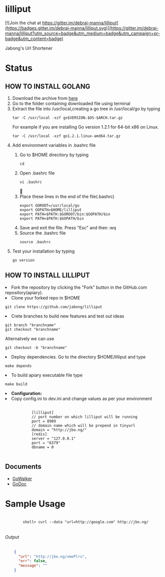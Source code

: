 lilliput
========

[![Join the chat at https://gitter.im/debraj-manna/lilliput](https://badges.gitter.im/debraj-manna/lilliput.svg)](https://gitter.im/debraj-manna/lilliput?utm_source=badge&utm_medium=badge&utm_campaign=pr-badge&utm_content=badge)

Jabong's Url Shortener

# Status

## HOW TO INSTALL GOLANG
<ol>
<li>Download the archive from <a href='http://golang.org/dl/'>here</a></li>
<li>Go to the folder containing downloaded file using terminal</li>
<li>Extract the file into /usr/local,creating a go tree in /usr/local/go by typing
<pre><code>tar -C /usr/local -xzf go$VERSION.$OS-$ARCH.tar.gz</code></pre>
    For example if you are installing Go version 1.2.1 for 64-bit x86 on Linux.
<pre><code>tar -C /usr/local -xzf go1.2.1.linux-amd64.tar.gz</code></pre></li>
<li>Add environment variables in .bashrc file</li>
 <ol><li>Go to $HOME direcitory by typing
<pre><code>cd</pre></code></li>
   <li>Open .bashrc file
   <pre><code>vi .bashrc</code></pre></li>
   <li>Place these lines in the end of the file(.bashrc)
<pre><code>export GOROOT=/usr/local/go
export GOPATH=$HOME/lilliput
export PATH=$PATH:$GOROOT/bin:$GOPATH/bin
export PATH=$PATH:$GOPATH/bin</code></pre></li>
   <li>Save and exit the file. Press "Esc" and then :wq</li>
   <li>Source the .bashrc file
<pre><code>source .bashrc </code></pre></li></ol></li>
<li>Test your installation by typing
<pre><code>go version</code></pre></li></ol>

## HOW TO INSTALL LILLIPUT
<li>Fork the repository by clicking the "Fork" button in the GitHub.com repository(apiary).</li>
<li>Clone your forked repo in $HOME
<pre><code>git clone https://github.com/jabong/lilliput</code></pre></li>
<li> Crete branches to build new features and test out ideas
<pre><code>git branch "branchname"
git checkout "branchname"</code></pre>
Alternatvely we can use<br>
<pre><code>git checkout -b "branchname"</code></pre></li>
<li>Deploy dependencies. Go to the directory $HOME/lilliput and type
<pre><code>make depends</code></pre></li>
<li>To build apiary executable file type
<pre><code>make build</code></pre></li></ol>
<li><b>Configuration:</b></li>
<li>Copy config.ini to dev.ini and change values as per your environment</li>
<pre>
	<code>
			[lilliput]
			// port number on which lilliput will be running
			port = 8989 
			// domain name which will be prepend in tinyurl
			domain = "http://jbo.ng/"
			[redis]
			server = "127.0.0.1"
			port = "6379"
			dbname = 0
	</code>
</pre>

## Documents 
<ul>
<li><a href="https://gowalker.org/github.com/jabong/lilliput">GoWalker</a></li>
<li><a href="https://godoc.org/github.com/jabong/lilliput/src/lilliput">GoDoc</a></li>
</ul>

# Sample Usage
<pre>
	<code>
		shell> curl --data "url=http://google.com" http://jbo.ng/
	</code>
</pre>
###### Output
```json
	{
	  "url": "http://jbo.ng/vmePlru",
	  "err": false,
	  "message": ""
	}
```
